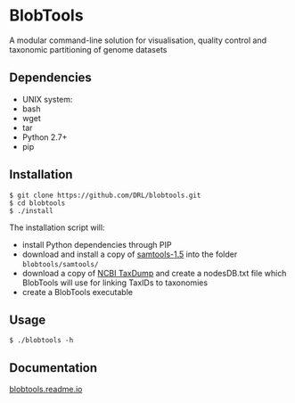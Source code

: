BlobTools
===============================
A modular command-line solution for visualisation, quality control and taxonomic partitioning of genome datasets

Dependencies
------------
- UNIX system:
 - bash
 - wget
 - tar
 - Python 2.7+
 - pip

Installation
------------

    $ git clone https://github.com/DRL/blobtools.git
    $ cd blobtools
    $ ./install

The installation script will:
- install Python dependencies through PIP
- download and install a copy of [samtools-1.5](http://www.htslib.org/download/) into the folder ```blobtools/samtools/```
- download a copy of [NCBI TaxDump](ftp://ftp.ncbi.nlm.nih.gov/pub/taxonomy/) and create a nodesDB.txt file which BlobTools will use for linking TaxIDs to taxonomies
- create a BlobTools executable

Usage
-----

    $ ./blobtools -h

Documentation
-------------

[blobtools.readme.io](https://blobtools.readme.io)
